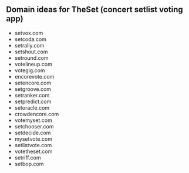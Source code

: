 ## Domain ideas for TheSet (concert setlist voting app)

- setvox.com
- setcoda.com
- setrally.com
- setshout.com
- setround.com
- votelineup.com
- votegig.com
- encorevote.com
- setencore.com
- setgroove.com
- setranker.com
- setpredict.com
- setoracle.com
- crowdencore.com
- votemyset.com
- setchooser.com
- setdecide.com
- mysetvote.com
- setlistvote.com
- votetheset.com
- setriff.com
- setbop.com
